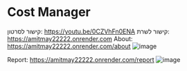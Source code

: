 # Cost Manager
קישור לסרטון: https://youtu.be/0CZVhFn0ENA 
קישור לשרת: https://amitmay22222.onrender.com 
About: https://amitmay22222.onrender.com/about
![image](https://github.com/Mayyg/backendcostmanager/assets/107255992/af2599da-934e-44ed-8907-782da52b73a9)

Report: https://amitmay22222.onrender.com/report
![image](https://github.com/Mayyg/backendcostmanager/assets/107255992/78afcf13-09ed-488f-b2d5-94cb16dba4f8)



